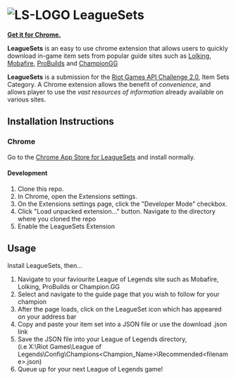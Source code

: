 
# ![LS-LOGO](https://raw.githubusercontent.com/ahmj/LeagueSets/develop/src/common/icon48.png) LeagueSets 

[**Get it for Chrome.**](https://chrome.google.com/webstore/detail/leaguesets/eoekgdlembbelehimiljbdnofnldepmc)

**LeagueSets** is an easy to use chrome extension that allows users to quickly download in-game item sets from popular guide sites such as [Lolking](https://www.lolking.net), [Mobafire](https://www.mobafire.com), [ProBuilds](https://www.probuilds.net) and [ChampionGG](http://champion.gg)

**LeagueSets** is a submission for the [Riot Games API Challenge 2.0](https://developer.riotgames.com/discussion/announcements/show/2lxEyIcE), Item Sets Category. A Chrome extension allows the benefit of *convenience*, and allows player to use the *vast resources of information* already available on various sites. 


## Installation Instructions

### Chrome


Go to the [Chrome App Store for LeagueSets](https://chrome.google.com/webstore/detail/leaguesets/eoekgdlembbelehimiljbdnofnldepmc) and install normally.


#### Development

1. Clone this repo.
2. In Chrome, open the Extensions settings.
3. On the Extensions settings page, click the "Developer Mode" checkbox.
4. Click "Load unpacked extension…" button. Navigate to the directory where you cloned the repo
5. Enable the LeagueSets Extension

## Usage

Install LeagueSets, then...

1. Navigate to your faviourite League of Legends site such as Mobafire, Lolking, ProBuilds or Champion.GG
2. Select and navigate to the guide page that you wish to follow for your champion
3. After the page loads, click on the LeagueSet icon which has appeared on your address bar
4. Copy and paste your item set into a JSON file or use the download .json link
5. Save the JSON file into your League of Legends directory,  
    (i.e X:\Riot Games\League of Legends\Config\Champions\<Champion_Name>\Recommended\<filename>.json) 
6. Queue up for your next League of Legends game!

